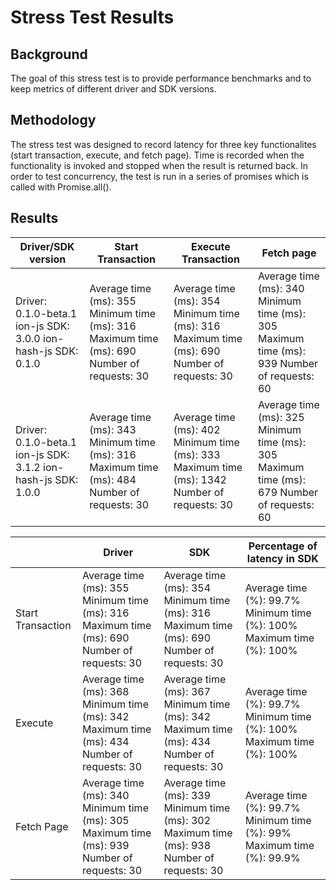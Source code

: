# Stress Test Results

## Background

The goal of this stress test is to provide performance benchmarks and to keep metrics of different driver and SDK versions.

## Methodology

The stress test was designed to record latency for three key functionalites (start transaction, execute, and fetch page). Time is recorded when the functionality is invoked and stopped when the result is returned back. In order to test concurrency, the test is run in a series of promises which is called with Promise.all().

## Results
| Driver/SDK version | Start Transaction | Execute Transaction | Fetch page |
|----------------------------------------------------------------|---------------------------------------------------------------------------------------------|----------------------------------------------------------------------------------------------|---------------------------------------------------------------------------------------------|
| Driver: 0.1.0-beta.1 ion-js SDK: 3.0.0 ion-hash-js SDK: 0.1.0  | Average time (ms): 355 Minimum time (ms): 316 Maximum time (ms): 690 Number of requests: 30 | Average time (ms): 354 Minimum time (ms): 316 Maximum time (ms): 690 Number of requests: 30 | Average time (ms): 340 Minimum time (ms): 305 Maximum time (ms): 939 Number of requests: 60 |
| Driver: 0.1.0-beta.1 ion-js SDK: 3.1.2 ion-hash-js SDK: 1.0.0 | Average time (ms): 343 Minimum time (ms): 316 Maximum time (ms): 484 Number of requests: 30 | Average time (ms): 402 Minimum time (ms): 333 Maximum time (ms): 1342 Number of requests: 30 | Average time (ms): 325 Minimum time (ms): 305 Maximum time (ms): 679 Number of requests: 60 |

|  | Driver | SDK | Percentage of latency in SDK |
|-------------------|---------------------------------------------------------------------------------------------|---------------------------------------------------------------------------------------------|-----------------------------------------------------------------------|
| Start Transaction | Average time (ms): 355 Minimum time (ms): 316 Maximum time (ms): 690 Number of requests: 30 | Average time (ms): 354 Minimum time (ms): 316 Maximum time (ms): 690 Number of requests: 30 | Average time (%): 99.7% Minimum time (%): 100% Maximum time (%): 100% |
| Execute | Average time (ms): 368 Minimum time (ms): 342 Maximum time (ms): 434 Number of requests: 30 | Average time (ms): 367 Minimum time (ms): 342 Maximum time (ms): 434 Number of requests: 30 | Average time (%): 99.7% Minimum time (%): 100% Maximum time (%): 100% |
| Fetch Page | Average time (ms): 340 Minimum time (ms): 305 Maximum time (ms): 939 Number of requests: 30 | Average time (ms): 339 Minimum time (ms): 302 Maximum time (ms): 938 Number of requests: 30 | Average time (%): 99.7% Minimum time (%): 99% Maximum time (%): 99.9% |
